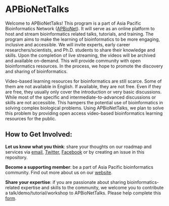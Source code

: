 # APBioNetTalks

Welcome to APBioNetTalks!
This program is a part of Asia Pacific Bioinformatics Network ([APBioNet](https://www.apbionet.org)). It will serve as an online platform to host and stream bioinformatics related talks, tutorials, and training. The program aims to make the learning of bioinformatics to be more engaging, inclusive and accessible. We will invite experts, early career researchers/scientists, and Ph.D. students to share their knowledge and skills. Upon the completion of live streaming, the videos will be archived and available on-demand. This will provide community with open bioinformatics resources. In the process, we hope to promote the discovery and sharing of bioinformatics.

Video-based learning resources for bioinformatics are still scarce. Some of them are not available in English. If available, they are not free. Even if they are free, they usually only cover the introduction or very basic discussions. While most of the specific and intermediate-to-advanced discussions or skills are not accessible. This hampers the potential use of bioinformatics in solving complex biological problems. Using APBioNetTalks, we plan to solve this problem by providing open access video-based bioinformatics learning resources for the public.

## How to Get Involved:

**Let us know what you think**: share your thoughts on our roadmap and services via [email](secretariat@apbionet.org), [Twitter](https://twitter.com/APBioNetorg), [Facebook](https://web.facebook.com/apbionet) or by creating an issue in this repository.

**Become a supporting member**: be a part of Asia Pacific bioinformatics community. Find out more about us on our [website](http://www.apbionet.org/).

**Share your expertise**: if you are passionate about sharing bioinformatics-related expertise and skills to the community, we welcome you to contribute a talk/demo/tutorial/workshop to APBioNetTalks. Please help complete this [form](https://forms.gle/SAVsiaLFCidhykY8A).




